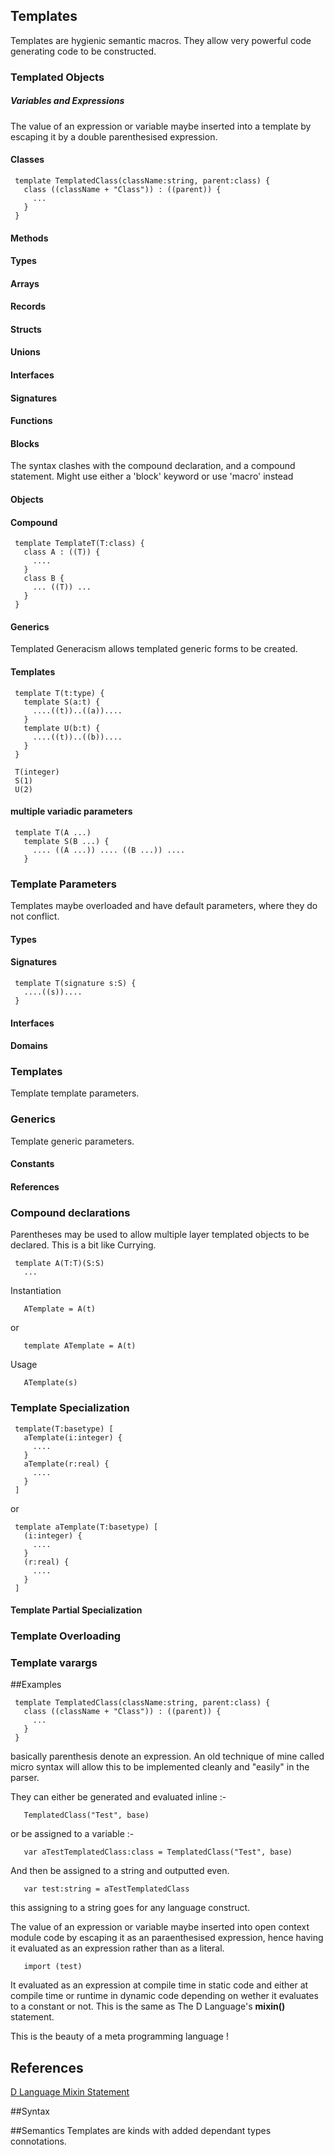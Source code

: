 Templates
---------

Templates are hygienic semantic macros. They allow very powerful code generating code to be constructed.

### Templated Objects

##### Variables and Expressions

The value of an expression or variable maybe inserted into a template by escaping it by a double parenthesised expression.

#### Classes
```
 template TemplatedClass(className:string, parent:class) {
   class ((className + "Class")) : ((parent)) {
     ...
   }
 }
```
#### Methods

#### Types

#### Arrays

#### Records

#### Structs

#### Unions

#### Interfaces

#### Signatures

#### Functions

#### Blocks

The syntax clashes with the compound declaration, and a compound
statement. Might use either a 'block' keyword or use 'macro' instead

#### Objects

#### Compound
```
 template TemplateT(T:class) {
   class A : ((T)) {
     ....
   }
   class B {
     ... ((T)) ...
   }
 }
```
#### Generics

Templated Generacism allows templated generic forms to be created.

#### Templates
```
 template T(t:type) {
   template S(a:t) {
     ....((t))..((a))....
   }
   template U(b:t) {
     ....((t))..((b))....
   }
 }
```
```
 T(integer)
 S(1)
 U(2)
```
#### multiple variadic parameters
```
 template T(A ...)
   template S(B ...) {
     .... ((A ...)) .... ((B ...)) ....
   }
```
### Template Parameters

Templates maybe overloaded and have default parameters, where they do
not conflict.

#### Types

#### Signatures

```
 template T(signature s:S) {
   ....((s))....
 }
```
#### Interfaces

#### Domains

### Templates

Template template parameters.

### Generics

Template generic parameters.

#### Constants

#### References

### Compound declarations

Parentheses may be used to allow multiple layer templated objects to be
declared. This is a bit like Currying.

```
 template A(T:T)(S:S)
   ...
```
Instantiation

`   ATemplate = A(t)`

or

`   template ATemplate = A(t)`

Usage

`   ATemplate(s)`

### Template Specialization
```
 template(T:basetype) [
   aTemplate(i:integer) {
     ....
   }
   aTemplate(r:real) {
     ....
   }
 ]
```
or
```
 template aTemplate(T:basetype) [
   (i:integer) {
     ....
   }
   (r:real) {
     ....
   }
 ]
```
#### Template Partial Specialization ####

### Template Overloading ###

### Template varargs ###

##Examples
```
 template TemplatedClass(className:string, parent:class) {
   class ((className + "Class")) : ((parent)) {
     ...
   }
 }
```
basically parenthesis denote an expression. An old technique of mine called micro syntax will allow this to be implemented cleanly and "easily" in the parser.

They can either be generated and evaluated inline :-

`   TemplatedClass("Test", base)`

or be assigned to a variable :-

`   var aTestTemplatedClass:class = TemplatedClass("Test", base)`

And then be assigned to a string and outputted even.

`   var test:string = aTestTemplatedClass`

this assigning to a string goes for any language construct.

The value of an expression or variable maybe inserted into open context module code by escaping it as an paraenthesised expression, hence having it evaluated as an expression rather than as a literal.

`   import (test)`

It evaluated as an expression at compile time in static code and either at compile time or runtime in dynamic code depending on wether it evaluates to a constant or not. This is the same as The D Language's **mixin()** statement.

This is the beauty of a meta programming language !

## References

[D Language Mixin Statement](http://dlang.org/mixin.html)

##Syntax


##Semantics
Templates are kinds with added dependant types connotations. 


